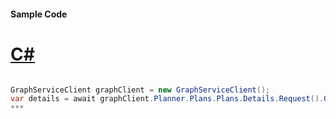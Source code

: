 #### Sample Code
# [C#](#tab/c-sharp)

```C#

GraphServiceClient graphClient = new GraphServiceClient();
var details = await graphClient.Planner.Plans.Plans.Details.Request().GetAsync();
*** 

```